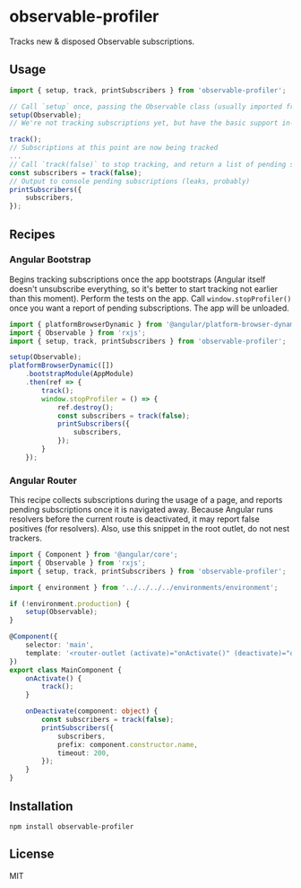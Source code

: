 # observable-profiler

Tracks new & disposed Observable subscriptions.

## Usage

```ts
import { setup, track, printSubscribers } from 'observable-profiler';

// Call `setup` once, passing the Observable class (usually imported from `rxjs`)
setup(Observable);
// We're not tracking subscriptions yet, but have the basic support in-place by monkey-patching `Observable#subscribe()`

track();
// Subscriptions at this point are now being tracked
...
// Call `track(false)` to stop tracking, and return a list of pending subscriptions.
const subscribers = track(false);
// Output to console pending subscriptions (leaks, probably)
printSubscribers({
    subscribers,
});
```

## Recipes

### Angular Bootstrap

Begins tracking subscriptions once the app bootstraps (Angular itself doesn't unsubscribe everything, so it's better to start tracking not earlier than this moment). Perform the tests on the app. Call `window.stopProfiler()` once you want a report of pending subscriptions. The app will be unloaded.

```ts
import { platformBrowserDynamic } from '@angular/platform-browser-dynamic';
import { Observable } from 'rxjs';
import { setup, track, printSubscribers } from 'observable-profiler';

setup(Observable);
platformBrowserDynamic([])
    .bootstrapModule(AppModule)
    .then(ref => {
        track();
        window.stopProfiler = () => {
            ref.destroy();
            const subscribers = track(false);
            printSubscribers({
                subscribers,
            });
        }
    });
```

### Angular Router

This recipe collects subscriptions during the usage of a page, and reports pending subscriptions once it is navigated away.
Because Angular runs resolvers before the current route is deactivated, it may report false positives (for resolvers).
Also, use this snippet in the root outlet, do not nest trackers.

```ts
import { Component } from '@angular/core';
import { Observable } from 'rxjs';
import { setup, track, printSubscribers } from 'observable-profiler';

import { environment } from '../../../../environments/environment';

if (!environment.production) {
    setup(Observable);
}

@Component({
    selector: 'main',
    template: '<router-outlet (activate)="onActivate()" (deactivate)="onDeactivate($event)"></router-outlet>',
})
export class MainComponent {
    onActivate() {
        track();
    }

    onDeactivate(component: object) {
        const subscribers = track(false);
        printSubscribers({
            subscribers,
            prefix: component.constructor.name,
            timeout: 200,
        });
    }
}
```

## Installation

    npm install observable-profiler

## License

MIT
